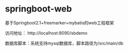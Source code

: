 # springboot-web
基于Springboot2.1+freemarker+mybatis的web工程框架

访问地址： http://localhost:8090/sbdemo

数据库脚本：系统支持mysql数据库，脚本路径为/src/main/db

